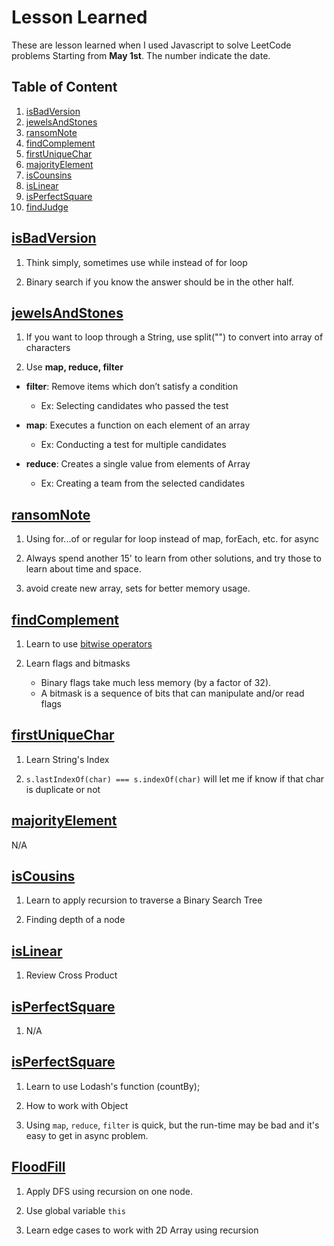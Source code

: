 # Lesson Learned

These are lesson learned when I used Javascript to solve LeetCode problems Starting from **May 1st**. The number indicate the date.

## Table of Content

1. [isBadVersion](#isBadVersion)
2. [jewelsAndStones](#jewelsAndStones)
3. [ransomNote](#ransomNote)
4. [findComplement](#findComplement)
5. [firstUniqueChar](#firstUniqueChar)
6. [majorityElement](#majorityElement)
7. [isCounsins](#isCousins)
8. [isLinear](#isLinear)
9. [isPerfectSquare](#isPerfectSquare)
10. [findJudge](#.findJudge)

## [isBadVersion](https://github.com/calvinqc/allCodingChallenge/tree/master/leetcode/may_challenge/1.isBadVersion.js)

1. Think simply, sometimes use while instead of for loop

2. Binary search if you know the answer should be in the other half.

## [jewelsAndStones](https://github.com/calvinqc/allCodingChallenge/tree/master/leetcode/may_challenge/2.jewelsAndStones.js)

1. If you want to loop through a String, use split("") to convert into array of characters

2. Use **map, reduce, filter**

- **filter**: Remove items which don’t satisfy a condition

  - Ex: Selecting candidates who passed the test

- **map**: Executes a function on each element of an array

  - Ex: Conducting a test for multiple candidates

- **reduce**: Creates a single value from elements of Array
  - Ex: Creating a team from the selected candidates

## [ransomNote](https://github.com/calvinqc/allCodingChallenge/tree/master/leetcode/may_challenge/3.ransomNote.js)

1. Using for...of or regular for loop instead of map, forEach, etc. for async

2. Always spend another 15' to learn from other solutions, and try those to learn about time and space.

3. avoid create new array, sets for better memory usage.

## [findComplement](https://github.com/calvinqc/allCodingChallenge/tree/master/leetcode/may_challenge/4.findComplement.js)

1. Learn to use [bitwise operators](https://developer.mozilla.org/en-US/docs/Web/JavaScript/Reference/Operators/Bitwise_Operators)

2. Learn flags and bitmasks
   - Binary flags take much less memory (by a factor of 32).
   - A bitmask is a sequence of bits that can manipulate and/or read flags

## [firstUniqueChar](https://github.com/calvinqc/allCodingChallenge/tree/master/leetcode/may_challenge/5.firstUniqueChar.js)

1. Learn String's Index

2. `s.lastIndexOf(char) === s.indexOf(char)` will let me if know if that char is duplicate or not

## [majorityElement](https://github.com/calvinqc/allCodingChallenge/tree/master/leetcode/may_challenge/6.majorityElement.js)

N/A

## [isCousins](https://github.com/calvinqc/allCodingChallenge/tree/master/leetcode/may_challenge/7.isCousins.js)

1. Learn to apply recursion to traverse a Binary Search Tree

2. Finding depth of a node

## [isLinear](https://github.com/calvinqc/allCodingChallenge/tree/master/leetcode/may_challenge/8.isLinear.js)

1. Review Cross Product

## [isPerfectSquare](https://github.com/calvinqc/allCodingChallenge/tree/master/leetcode/may_challenge/9.isLinear.js)

1. N/A

## [isPerfectSquare](https://github.com/calvinqc/allCodingChallenge/tree/master/leetcode/may_challenge/010.findJudge.js)

1. Learn to use Lodash's function (countBy);

2. How to work with Object

3. Using `map`, `reduce`, `filter` is quick, but the run-time may be bad and it's easy to get in async problem.

## [FloodFill](https://github.com/calvinqc/allCodingChallenge/tree/master/leetcode/may_challenge/011.floodFill.js)

1. Apply DFS using recursion on one node.

2. Use global variable `this`

3. Learn edge cases to work with 2D Array using recursion
